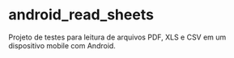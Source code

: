 # android_read_sheets

Projeto de testes para leitura de arquivos PDF, XLS e CSV em um dispositivo mobile com Android.
